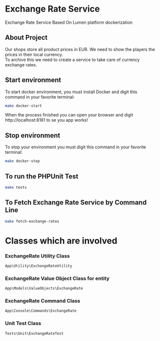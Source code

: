 # Exchange Rate Service
Exchange Rate Service Based On Lumen platform dockerization

## About Project
Our shops store all product prices in EUR. We need to show the players the prices in their local currency.    
To archive this we need to create a service to take care of currency exchange rates.

## Start environment
To start docker environment, you must install Docker and digit this command in your favorite terminal:
```sh
make docker-start
```
When the process finished you can open your browser and digit http://localhost:8181 to se you app works!

## Stop environment
To stop your environment you must digit this command in your favorite terminal:
```sh
make docker-stop
```

## To run the PHPUnit Test 
```sh
make tests
```

## To Fetch Exchange Rate Service by Command Line
```sh
make fetch-exchange-rates
```


# Classes which are involved
### ExchangeRate Utility Class
```sh
App\Utility\ExchangeRateUtility
```

### ExchangeRate Value Object Class for entity
```sh
App\Models\ValueObjects\ExchangeRate
```

### ExchangeRate Command Class
```sh
App\Console\Commands\ExchangeRate
```

### Unit Test Class
```sh
Tests\Unit\ExchangeRateTest
```